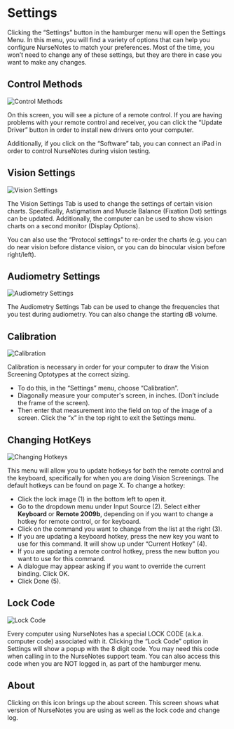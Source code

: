 # Settings

Clicking the “Settings” button in the hamburger menu will open the Settings Menu. In this menu, you will find a variety of options that can help you configure NurseNotes to match your preferences. Most of the time, you won’t need to change any of these settings, but they are there in case you want to make any changes.

## Control Methods

![Control Methods](../media/nn-control-methods.png)

On this screen, you will see a picture of a remote control. If you are having problems with your remote control and receiver, you can click the “Update Driver” button in order to install new drivers onto your computer. 

Additionally, if you click on the “Software” tab, you can connect an iPad in order to control NurseNotes during vision testing.

## Vision Settings

![Vision Settings](../media/nn-vision-settings.png)

The Vision Settings Tab is used to change the settings of certain vision charts. Specifically, Astigmatism and Muscle Balance (Fixation Dot) settings can be updated. Additionally, the computer can be used to show vision charts on a second monitor (Display Options).

You can also use the “Protocol settings” to re-order the charts (e.g. you can do near vision before distance vision, or you can do binocular vision before right/left).

## Audiometry Settings

![Audiometry Settings](../media/nn-audiometry-settings.png)

The Audiometry Settings Tab can be used to change the frequencies that you test during audiometry. You can also change the starting dB volume.

## Calibration

![Calibration](../media/nn-calibration.png)

Calibration is necessary in order for your computer to draw the Vision Screening Optotypes at the correct sizing. 

* To do this, in the “Settings” menu, choose “Calibration”.
* Diagonally measure your computer's screen, in inches. (Don’t include the frame of the screen).
* Then enter that measurement into the field on top of the image of a screen.
Click the “x” in the top right to exit the Settings menu.

## Changing HotKeys

![Changing Hotkeys](../media/nn-change-hotkeys.png)

This menu will allow you to update hotkeys for both the remote control and the keyboard, specifically for when you are doing Vision Screenings. The default hotkeys can be found on page X. To change a hotkey:

* Click the lock image (1) in the bottom left to open it.
* Go to the dropdown menu under Input Source (2).  Select either **Keyboard** or **Remote 2009b**, depending on if you want to change a hotkey for remote control, or for keyboard.
* Click on the command you want to change from the list at the right (3).
* If you are updating a keyboard hotkey, press the new key you want to use for this command. It will show up under “Current Hotkey” (4).
* If you are updating a remote control hotkey, press the new button you want to use for this command.
* A dialogue may appear asking if you want to override the current binding. Click OK.
* Click Done (5).

## Lock Code

![Lock Code](../media/nn-lock-code.png)

Every computer using NurseNotes has a special LOCK CODE (a.k.a. computer code) associated with it. Clicking the “Lock Code” option in Settings will show a popup with the 8 digit code. You may need this code when calling in to the NurseNotes support team. You can also access this code when you are NOT logged in, as part of the hamburger menu.

## About

Clicking on this icon brings up the about screen.  This screen shows what version of NurseNotes you are using as well as the lock code and change log.
